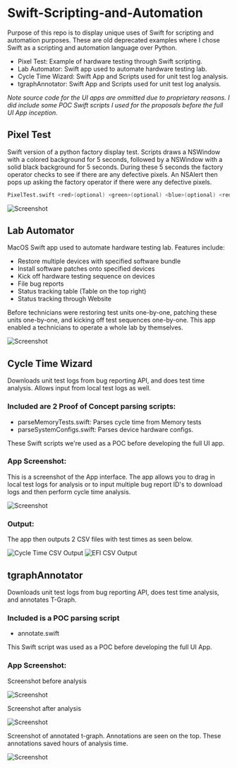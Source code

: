 # Swift-Scripting-and-Automation
Purpose of this repo is to display unique uses of Swift for scripting and automation purposes. These are old deprecated examples where I chose Swift as a scripting and automation language over Python. 

- Pixel Test: Example of hardware testing through Swift scripting.
- Lab Automator: Swift app used to automate hardware testing lab. 
- Cycle Time Wizard: Swift App and Scripts used for unit test log analysis.
- tgraphAnnotator: Swift App and Scripts used for unit test log analysis.

*Note source code for the UI apps are ommitted due to proprietary reasons. I did include some POC Swift scripts I used for the proposals before the full UI App inception.*

## Pixel Test
Swift version of a python factory display test. Scripts draws a NSWindow with a colored background for 5 seconds, followed by a NSWindow with a solid black background for 5 seconds. During these 5 seconds the factory operator checks to see if there are any defective pixels. An NSAlert then pops up asking the factory operator if there were any defective pixels.

```bash
PixelTest.swift <red>(optional) <green>(optional) <blue>(optional) <red2>(optional) <green2>(optional) <blue2>(optional)
```

![Screenshot](https://github.com/ivankhau/Swift-Scripting-and-Automation/blob/main/PixelTest/Screenshot.png?raw=true)

## Lab Automator
MacOS Swift app used to automate hardware testing lab. Features include:
- Restore multiple devices with specified software bundle
- Install software patches onto specified devices
- Kick off hardware testing sequence on devices
- File bug reports
- Status tracking table (Table on the top right)
- Status tracking through Website

Before technicians were restoring test units one-by-one, patching these units one-by-one, and kicking off test sequences one-by-one. This app enabled a technicians to operate a whole lab by themselves.

![Screenshot](https://github.com/ivankhau/Swift-Scripting-and-Automation/blob/main/LabAutomator/Interface.png?raw=true)

## Cycle Time Wizard
Downloads unit test logs from bug reporting API, and does test time analysis. Allows input from local test logs as well.

### Included are 2 Proof of Concept parsing scripts:
- parseMemoryTests.swift: Parses cycle time from Memory tests
- parseSystemConfigs.swift: Parses device hardware configs.

These Swift scripts we're used as a POC before developing the full UI app. 

### App Screenshot:
This is a screenshot of the App interface. The app allows you to drag in local test logs for analysis or to input multiple bug report ID's to download logs and then perform cycle time analysis.

![Screenshot](https://github.com/ivankhau/Swift-Scripting-and-Automation/blob/main/CycleTimeWizard/Interface.png?raw=true)

### Output:
The app then outputs 2 CSV files with test times as seen below.

![Cycle Time CSV Output](https://github.com/ivankhau/Swift-Scripting-and-Automation/blob/main/CycleTimeWizard/CycleTime.png?raw=true)
![EFI CSV Output](https://github.com/ivankhau/Swift-Scripting-and-Automation/blob/main/CycleTimeWizard/EFITime.png?raw=true)


## tgraphAnnotator
Downloads unit test logs from bug reporting API, does test time analysis, and annotates T-Graph.

### Included is a POC parsing script
- annotate.swift

This Swift script was used as a POC before developing the full UI App.

### App Screenshot:

Screenshot before analysis

![Screenshot](https://github.com/ivankhau/Swift-Scripting-and-Automation/blob/main/tgraphAnnotator/Interface.png?raw=true)

Screenshot after analysis

![Screenshot](https://github.com/ivankhau/Swift-Scripting-and-Automation/blob/main/tgraphAnnotator/InterfaceParsed.png?raw=true)

Screenshot of annotated t-graph. Annotations are seen on the top. These annotations saved hours of analysis time.

![Screenshot](https://github.com/ivankhau/Swift-Scripting-and-Automation/blob/main/tgraphAnnotator/AnnotatedGraph.png?raw=true)

